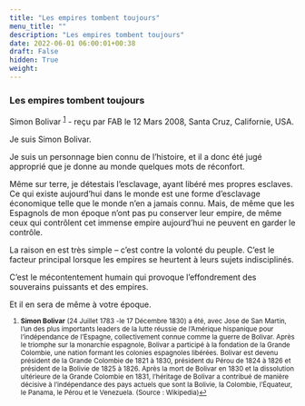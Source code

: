 ```yaml
---
title: "Les empires tombent toujours"
menu_title: ""
description: "Les empires tombent toujours"
date: 2022-06-01 06:00:01+00:38
draft: False
hidden: True
weight:
---
```

### Les empires tombent toujours

Simon Bolivar <sup id="a1">[1](#f1)</sup> - reçu par FAB le 12 Mars 2008, Santa Cruz, Californie, USA.

Je suis Simon Bolivar.

Je suis un personnage bien connu de l’histoire, et il a donc été jugé approprié que je donne au monde quelques mots de réconfort.

Même sur terre, je détestais l’esclavage, ayant libéré mes propres esclaves. Ce qui existe aujourd’hui dans le monde est une forme d’esclavage économique telle que le monde n’en a jamais connu. Mais, de même que les Espagnols de mon époque n’ont pas pu conserver leur empire, de même ceux qui contrôlent cet immense empire aujourd’hui ne peuvent en garder le contrôle.

La raison en est très simple – c’est contre la volonté du peuple. C’est le facteur principal lorsque les empires se heurtent à leurs sujets indisciplinés.

C’est le mécontentement humain qui provoque l’effondrement des souverains puissants et des empires.

Et il en sera de même à votre époque.
<small>

1. <large id="f1"> **Simon Bolivar** (24 Juillet 1783 -le 17 Décembre 1830) a été, avec Jose de San Martin, l’un des plus importants leaders de la lutte réussie de l’Amérique hispanique pour l’indépendance de l’Espagne, collectivement connue comme la guerre de Bolivar. Après le triomphe sur la monarchie espagnole, Bolivar a participé à la fondation de la Grande Colombie, une nation formant les colonies espagnoles libérées. Bolivar est devenu président de la Grande Colombie de 1821 à 1830, président du Pérou de 1824 à 1826 et président de la Bolivie de 1825 à 1826. Après la mort de Bolivar en 1830 et la dissolution ultérieure de la Grande Colombie en 1831, l’héritage de Bolivar a contribué de manière décisive à l’indépendance des pays actuels que sont la Bolivie, la Colombie, l’Équateur, le Panama, le Pérou et le Venezuela. (Source : Wikipedia)[↩](#a1)
